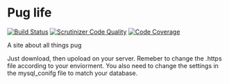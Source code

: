 Pug life
=======
[![Build Status](https://travis-ci.org/EmilSjunnesson/puglife.svg)](https://travis-ci.org/EmilSjunnesson/puglife)
[![Scrutinizer Code Quality](https://scrutinizer-ci.com/g/EmilSjunnesson/puglife/badges/quality-score.png?b=master)](https://scrutinizer-ci.com/g/EmilSjunnesson/puglife/?branch=master)
[![Code Coverage](https://scrutinizer-ci.com/g/EmilSjunnesson/puglife/badges/coverage.png?b=master)](https://scrutinizer-ci.com/g/EmilSjunnesson/puglife/?branch=master)

A site about all things pug

Just download, then upoload on your server. Remeber to change the .https file according to your enviorment. You also need to change the settings in the mysql_conifg file to match your database. 
